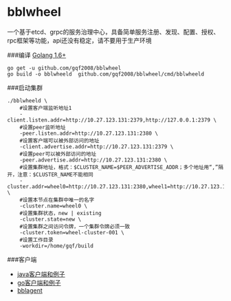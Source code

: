# bblwheel
一个基于etcd、grpc的服务治理中心，具备简单服务注册、发现、配置、授权、rpc框架等功能，api还没有稳定，请不要用于生产环境

###编译
[Golang 1.6+](https://golang.org/dl/)
	
	go get -u github.com/gqf2008/bblwheel
	go build -o bblwheeld  github.com/gqf2008/bblwheel/cmd/bblwheeld

###启动集群

	./bblwheeld \
		#设置客户端监听地址1
		-client.listen.addr=http://10.27.123.131:2379,http://127.0.0.1:2379 \
		#设置peer监听地址
		-peer.listen.addr=http://10.27.123.131:2380 \
		#设置客户端可以被外部访问的地址
		-client.advertise.addr=http://10.27.123.131:2379 \
		#设置peer可以被外部访问的地址
		-peer.advertise.addr=http://10.27.123.131:2380 \
		#设置集群地址，格式：$CLUSTER_NAME=$PEER_ADVERTISE_ADDR；多个地址用“,”隔开，注意：$CLUSTER_NAME不能相同
		-cluster.addr=wheel0=http://10.27.123.131:2380,wheel1=http://10.27.123.161:2380 \
		#设置本节点在集群中唯一的名字
		-cluster.name=wheel0 \
		#设置集群状态，new | existing
		-cluster.state=new \
		#设置集群之间访问令牌，一个集群令牌必须一致
		-cluster.token=wheel-cluster-001 \
		#设置工作目录
		-workdir=/home/gqf/build

###客户端
- [java客户端和例子](https://github.com/gqf2008/bblwheel-java)
- [go客户端和例子](https://github.com/gqf2008/bblwheel/tree/master/client)
- [bblagent](https://github.com/gqf2008/bblwheel/tree/master/cmd/bblagent)
